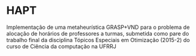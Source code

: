 # HAPT
Implementação de uma metaheurística GRASP+VND para o problema de alocação de horários de professores a turmas, submetida como pare do trabalho final da disciplina Tópicos Especiais em Otimização (2015-2) do curso de Ciência da computação na UFRRJ
